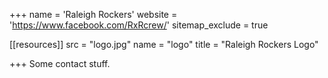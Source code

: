+++
name = 'Raleigh Rockers'
website = 'https://www.facebook.com/RxRcrew/'
sitemap_exclude = true

[[resources]]
  src = "logo.jpg"
  name = "logo"
  title = "Raleigh Rockers Logo"

+++
Some contact stuff.
